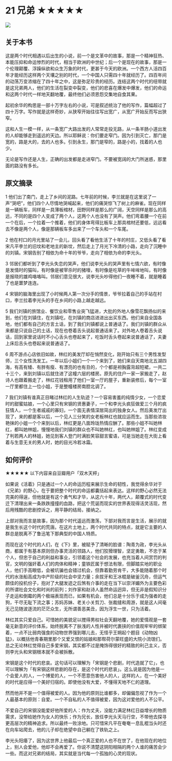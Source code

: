 # 21 兄弟 ★★★★★

![](21%20%E5%85%84%E5%BC%9F%20%E2%98%85%E2%98%85%E2%98%85%E2%98%85%E2%98%85/8DE6BB2B-FC59-4178-AEAE-0D542C3FA89C.png)

## 关于本书

这是两个时代相遇以后出生的小说，前一个是文革中的故事，那是一个精神狂热、本能压抑和命运惨烈的时代，相当于欧洲的中世纪；后一个是现在的故事，那是一个伦理颠覆、浮躁纵欲和众生万象的时代，更甚于今天的欧洲。一个西方人活四百年才能经历这样两个天壤之别的时代，一个中国人只需四十年就经历了。四百年间的动荡万变浓缩在了四十年之中，这是弥足珍贵的经历。连结这两个时代的纽带就是这兄弟两人，他们的生活在裂变中裂变，他们的悲喜在爆发中爆发，他们的命运和这两个时代一样地天翻地覆，最终他们必须恩怨交集地自食其果。

起初余华的构思是一部十万字左右的小说，可是叙述统治了他的写作，篇幅超过了四十万字。写作就是这样奇妙，从狭窄开始往往写出宽广，从宽广开始反而写出狭窄。

这和人生一模一样，从一条宽广大路出发的人常常走投无路，从一条羊肠小道出发的人却能够走到遥远的天边。所以耶稣说：你们要走窄门。因为引到灭亡，那门是宽的，路是大的，去的人也多。引到永生，那门是窄的，路是小的，找着的人也少。

无论是写作还是人生，正确的出发都是走进窄门。不要被宽阔的大门所迷惑，那里面的路没有多长。

## 原文摘录

1 他们出了南门，走上了乡间的泥路。七年前的时候，李兰就是在这里说了一声“哭吧”，他们四个人尽情地哭喊起来，他们的痛哭惊飞了树上的麻雀。现在同样是一辆板车，同样是一具薄板棺材，田野同样是那么的广阔，天空同样是那么的高远，不同的是四个人变成了两个人，这两个人也没有了哭声。他们弯着腰一个在前一个在后，一个拉着一个推着，他们的身体弯得比板车上那具棺材还要低，远远看去不像是两个人，像是那辆板车多出来了一个车头和一个车尾。

2 他在村口的月光里站了一会儿，回头看了看他生活了十年的村庄，又低头看了看宋凡平李兰的旧坟和老地主的新坟，然后走上了月光下冷清的小路，走向了沉睡中的刘镇。宋钢告别了相依为命十年的爷爷，走向了相依为命的李光头。

3 邻居们都听到了李光头失恋的哭声，他们说李光头的哭声里有七情六欲，有时像是发情时的猫叫，有时像是被宰杀时的猪嚎，有时像是吃草的牛哞哞地叫，有时像是报晓的雄鸡咯咯叫。邻居们意见很大，说李光头吵得他们一夜睡不着，就是睡着了也是噩梦连连。

4 宋钢的脑海里出现了小时候两人第一次分手的情景，爷爷拉着自己的手站在村口，李兰拉着李光头的手在乡间的小路上越走越远。

5 我们刘镇的旅馆业、餐饮业和零售业突飞猛进，大批的外地人像雪花飘扬似的来到，他们在刘镇住，在刘镇吃，在刘镇的商店进进出出买东西。他们来自全国各地，他们都有自己的方言土话，到了我们刘镇都说上普通话了。我们刘镇的群众从来都是只说自己的土话，现在也卷着舌头说起普通话来了。对外地人卷着舌头说话，回到家里说话时不小心舌头也卷起来了，吃饭时舌头卷起来说普通话了，夫妻上床后舌头也卷起来说普通话了。 

6 周不游点心店依旧如故，林红的美发厅却在悄然变化，刚开始只有三个男性发型师，三个女性洗发工。一年以后小姐们一个一个来到了，她们来自天南地北五湖四海，有高有矮、有胖有瘦、有漂亮的也有丑的，个个都是袒胸露背超短裙，一共二十三个，来到刘镇以后就住进了这幢六层的楼房。原先的住户一家一家搬走了，赵诗人也跟着搬走了，林红花钱租用了他们一室一厅的屋子，重新装修后，每个一室一厅里都住上一位小姐，于是整幢楼房南腔北调了。

7 我们刘镇有谁真正目睹过林红的人生轨迹？一个容易害羞的纯情少女，一个恋爱时的甜蜜姑娘，一个心里只有宋钢的贤惠妻子，一个和李光头疯狂做爱三个月的疯狂情人，一个生者戚戚的寡妇，一个面无表情深居简出的独身女人。然后美发厅出现了，来的都是客以后，一个见人三分笑的女老板林红也就应运而生。当那些浓妆艳抹的小姐一个个来到以后，林红更是八面玲珑热情应酬了。那些小姐不叫她林红，都叫她林姐，慢慢地我们刘镇的群众也不叫她林红，也叫她林姐了。林红变成了判若两人的林姐，她见到客人登门时满脸笑容甜言蜜语，可是当她走在大街上看着与生意无关的男人时，她的目光冷若冰霜。

## 如何评价

★★★★★ 以下内容来自豆瓣用户「双木天枰」 

如果说《活着》只是通过一个人的命运历程来展示生命的韧性，我觉得余华对于《兄弟》的野心，在于要把整个时代的命运都囊括起来表达。这样的野心必然无法完美的得逞，但他就是有这个勇气和才华，从这六十年，两代人，颠覆式的时代变迁下清理出来一条跌跌撞撞的血路，把这个荒诞而现实的世界表现得活灵活现，然后用残酷的悲剧控诉之，用平静的结局，接纳之。

上部对我而言是故事，因为那个时代遥远而激荡，下部对我而言是生活，展示的就是我生长这个时代的荒唐。在这片土地上，两个时代共同的特点，就是它主要的人群总是脱离不了鲁迅笔下那典型的中国人特质。

而现在这个时代的人们，在《下》里，被赋予了清晰的脸谱：陶青为政，李光头从商，都属于有基本原则但办事灵活的领路人，他们狡猾理智，坚定勇敢，不忠于某个人，但忠于自己的利益和事业，引领着这个社会的发展，也充当着人间赏罚的判官，文明的强奸着人们的肉体和精神；童铁匠属于想法有限，但脚踏实地的职业人，他们手高眼低，会被坑骗也会错过机会，但靠着勤劳肯干，大多能随着那个时代的水涨船高成为中产阶级的社会中坚力量；余拔牙和王冰棍是破釜沉舟，但运气颇佳的投机份子，抱对了大腿发迹之后煞有介事的走在当下以崇洋媚外为主要色彩的所谓社会文化和时尚的前列；刘作家和赵诗人虽然命运迥异，但无非是假知识分子走运和倒霉的两个极端表现而已，如果有机会，他们总是十分乐于成为强者的走狗，干尽无耻下流之事；苏妈苏妹、老关小关剪刀、张裁缝和周游，就是这人间毫无己见随波逐流的茫茫众生，无所谓善恶美丑，因为浮生一世，只为活着。

林红其实只爱自己。可惜她的美貌足以搅得男权社会天翻地覆，她的爱情观是一套毫无新意的评价体系，始终脱离不了肤浅的人性并被时代裹挟的价值观牢牢的绑架着，一点不比弱肉强食的动物世界强到哪儿去，无怪乎王朔起个题目《动物凶猛》，以概括他青春期里那个又爱又恨的姑娘和那帮荷尔蒙旺盛的大院小流氓们。总之无论林红觉得自己多爱宋钢，其实都不过是掩饰得很好的精致的利己主义，否则李光头和宋钢根本就不会被拆散。

宋钢是这个时代的悲哀。这句话可以理解为「宋钢是个悲剧，时代造就了它」，也可以理解为「有宋钢这样悲剧的存在，是这个时代的悲哀」。这么说是因为他是一个会爱人的人，一个博爱的人，一个不愿意伤害他人的人，这样的人，在一个美好的时代是应得一个美好归宿的。即使他没有大爱，不懂得天地不仁的道理。

然而他并不是一个值得被爱的人。因为他的原则比谁都多，却偏偏忽视了作为一个人最基本的原则：自爱。一个不自私的人不值得被爱，因为这对爱他的人不公平。

不爱自己的宋钢没能爱好他所爱的人：作为丈夫，没能力满足林红日益增长的物质需求，没带给她作为女人的快乐；作为兄长，放任李光头天马行空，不带他去探寻更高层次的精神追求。所以最终一败涂地。只可惜宋凡平在奄奄一息乱棍当头时还在向车站爬去，他的儿子却在绝望中自己躺在了铁轨之上。

李光头阳痿了，因为这世界上他最后一个真正爱的人也不在世了，在他现在的地位上，别人会爱他，他却不会再爱了。你说不清楚这阴阳相隔的两个人谁的痛苦会少一些。而这对兄弟的结局，其实就是当代每一个孤独的心灵的现状。